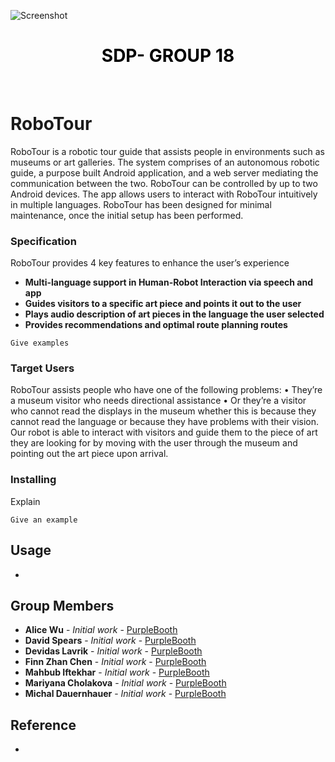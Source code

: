 ![Screenshot](robotour_small.png)

<h1 style="text-align: center;"><span style="color: #ff0000;"><strong><span style="color: #000000;"> SDP- GROUP 18</span> </strong></span></h1>
<p style="text-align: center;">&nbsp;</p>


<h1>RoboTour</h1>

RoboTour is a robotic tour guide that assists people in environments such as museums or art galleries. The system comprises of an autonomous robotic guide, a purpose built Android application, and a web server mediating the communication between the two. RoboTour can be controlled by up to two Android devices. The app allows users to interact with RoboTour intuitively in multiple languages. RoboTour has been designed for minimal maintenance, once the initial setup has been performed. 



### Specification
RoboTour provides 4 key features to enhance the user’s experience

* **Multi-language support in Human-Robot Interaction via speech and app** 
* **Guides visitors to a specific art piece and points it out to the user**
* **Plays audio description of art pieces in the language the user selected** 
* **Provides recommendations and optimal route planning routes**

```
Give examples
```
### Target Users
RoboTour assists people who have one of the following problems:
•	They’re a museum visitor who needs directional assistance
•	Or they’re a visitor who cannot read the displays in the museum whether this is because they cannot read the language or because they have problems with their vision.
Our robot is able to interact with visitors and guide them to the piece of art they are looking for by moving with the user through the museum and pointing out the art piece upon arrival.


### Installing


Explain 

```
Give an example
```





## Usage

* 

 

## Group Members

* **Alice Wu** - *Initial work* - [PurpleBooth](https://github.com/PurpleBooth)
* **David Spears** - *Initial work* - [PurpleBooth](https://github.com/PurpleBooth)
* **Devidas Lavrik** - *Initial work* - [PurpleBooth](https://github.com/PurpleBooth)
* **Finn Zhan Chen** - *Initial work* - [PurpleBooth](https://github.com/PurpleBooth)
* **Mahbub Iftekhar** - *Initial work* - [PurpleBooth](https://github.com/PurpleBooth)
* **Mariyana Cholakova** - *Initial work* - [PurpleBooth](https://github.com/PurpleBooth)
* **Michal  Dauernhauer** - *Initial work* - [PurpleBooth](https://github.com/PurpleBooth)




## Reference

* 



